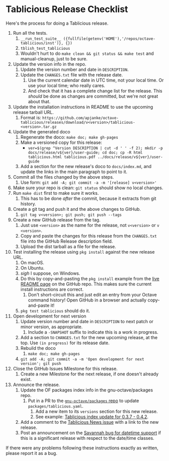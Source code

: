 # Tablicious Release Checklist

Here's the process for doing a Tablicious release.

1. Run all the tests.
    1. `__run_test_suite__ ({fullfile(getenv('HOME'),'/repos/octave-tablicious/inst')}, {})`
    1. `tblish_test_tablicious`
    1. Wouldn't hurt to do `make clean && git status && make test` and manual-cleanup, just to be sure.
1. Update the version info in the repo.
    1. Update the version number and date in `DESCRIPTION`.
    1. Update the `CHANGES.txt` file with the release date.
        1. Use the current calendar date in UTC time, not your local time. Or use your local time; who really cares.
        1. And check that it has a complete change list for the release. This _should_ be done as changes are committed, but we're not great about that.
1. Update the installation instructions in README to use the upcoming release tarball URL.
    1. Format is: `https://github.com/apjanke/octave-tablicious/releases/download/v<version>/tablicious-<version>.tar.gz`
1. Update the generated doco
    1. Regenerate the doco: `make doc; make gh-pages`
    1. Make a versioned copy for this release:
        * `ver=$(grep ^Version DESCRIPTION | cut -d ' ' -f 2); mkdir -p docs/release/v${ver}/user-guide; cd doc; cp -R html tablicious.html tablicious.pdf ../docs/release/v${ver}/user-guide`
    1. Add a section for the new release's doco to `docs/index.md`, and update the links in the main paragraph to point to it.
1. Commit all the files changed by the above steps.
    1. Use form: `git add -A; git commit -a -m '[release] v<version>'`
1. Make sure your repo is clean: `git status` should show no local changes.
1. Run `make dist` first to make sure it works.
    1. This has to be done _after_ the commit, because it extracts from git history.
1. Create a git tag and push it and the above changes to GitHub.
    1. `git tag v<version>; git push; git push --tags`
1. Create a new GitHub release from the tag.
    1. Just use `<version>` as the name for the release, not `v<version>` or `v <version>`.
    1. Copy and paste the changes for this release from the `CHANGES.txt` file into the GitHub Release description field.
    1. Upload the dist tarball as a file for the release.
1. Test installing the release using `pkg install` against the new release URL.
    1. On macOS.
    1. On Ubuntu.
    1. _sigh_ I suppose, on Windows.
    1. Do this by copy-and-pasting the `pkg install` example from the [live README page](https://github.com/apjanke/octave-tablicious/blob/master/README.md) on the GitHub repo. This makes sure the current install instructions are correct.
        1. Don't short-circuit this and just edit an entry from your Octave command history! Open GitHub in a browser and actually copy-and-paste it!
    1. `pkg test tablicious` should do it.
1. Open development for next version
    1. Update version number and date in `DESCRIPTION` to next patch or minor version, as appropriate.
        1. Include a `-SNAPSHOT` suffix to indicate this is a work in progress.
    1. Add a section to `CHANGES.txt` for the new upcoming release, at the top. Use `(in progress)` for its release date.
    1. Rebuild the doco
        1. `make doc; make gh-pages`
    1. `git add -A; git commit -a -m 'Open development for next version'; git push`
1. Close the GitHub Issues Milestone for this release.
    1. Create a new Milestone for the next release, if one doesn't already exist.
1. Announce the release.
    1. Update the OF packages index info in the gnu-octave/packages repo.
        1. Put in a PR to the [`gnu-octave/packages` repo](https://github.com/gnu-octave/packages) to update `packages/tablicious.yaml`.
            1. Add a new item to its `versions` section for this new release.
            1. See example: [Tablicious index update for 0.3.7 - 0.4.2](https://github.com/gnu-octave/packages/pull/401).
    1. Add a comment to the [Tablicious News issue](https://github.com/apjanke/octave-tablicious/issues/131) with a link to the new release.
    1. Post an announcement on the [Savannah bug for datetime support](https://savannah.gnu.org/bugs/index.php?47032) if this is a significant release with respect to the date/time classes.

If there were any problems following these instructions exactly as written, please report it as a bug.

